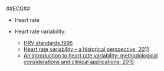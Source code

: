 ##ECG##

- Heart rate

- Heart rate variability:
  - [HRV standards,1996](https://www.ncbi.nlm.nih.gov/pubmed/8737210)
  - [Heart rate variability – a historical perspective, 2011](https://www.frontiersin.org/articles/10.3389/fphys.2011.00086/full)
  - [An introduction to heart rate variability: methodological considerations and clinical applications, 2015](https://www.frontiersin.org/articles/10.3389/fphys.2015.00055/full#B1)
